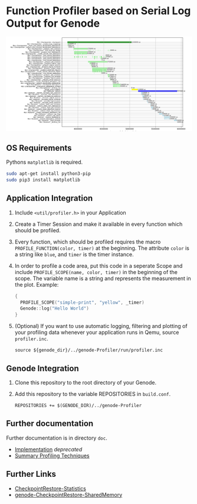 # Function Profiler based on Serial Log Output for Genode 

![Screenshot](doc/plotted.png)

## OS Requirements

Pythons `matplotlib` is required.

```bash
sudo apt-get install python3-pip
sudo pip3 install matplotlib
```

## Application Integration

1. Include `<util/profiler.h>` in your Application
2. Create a Timer Session and make it available in every function which should
   be profiled.

3. Every function, which should be profiled requires the macro
   `PROFILE_FUNCTION(color, timer)` at the beginning. The attribute `color` is a
   string like `blue`, and `timer` is the timer instance.

4. In order to profile a code area, put this code in a seperate Scope and
   include `PROFILE_SCOPE(name, color, timer)` in the beginning of the
   scope. The variable name is a string and represents the measurement in the
   plot. Example:
   ```C++
   {
     PROFILE_SCOPE("simple-print", "yellow", _timer)
	 Genode::log("Hello World")
   }
   ```

5. (Optional) If you want to use automatic logging, filtering and plotting of
   your profiling data whenever your application runs in Qemu, source
   `profiler.inc`.
   ```
   source ${genode_dir}/../genode-Profiler/run/profiler.inc
   ```


## Genode Integration

1. Clone this repository to the root directory of your Genode.

2. Add this repository to the variable REPOSITORIES in `build.conf`.
   ```
   REPOSITORIES += $(GENODE_DIR)/../genode-Profiler
   ```


## Further documentation
Further documentation is in directory `doc`.

* [Implementation](./doc/implementation.md) *deprecated*
* [Summary Profiling Techniques](./doc/profiler_techniques.md)

## Further Links

* [CheckpointRestore-Statistics](https://github.com/pecheur/CheckpointRestore-Statistics)
* [genode-CheckpointRestore-SharedMemory](https://github.com/pecheur/genode-CheckpointRestore-SharedMemory)


